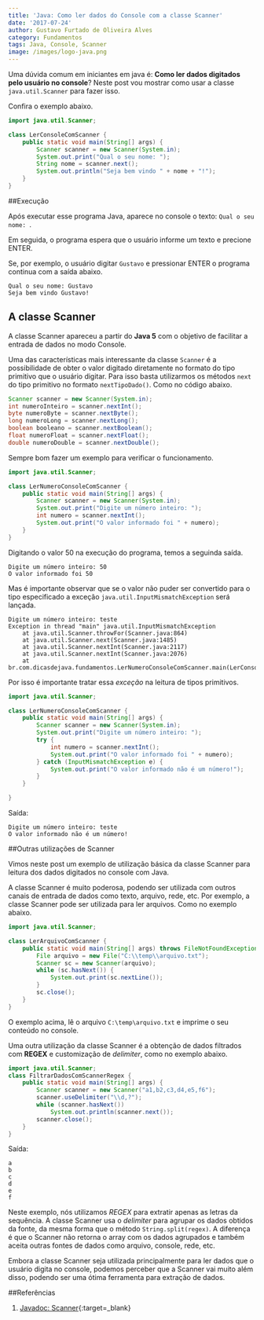 ```yaml
---
title: 'Java: Como ler dados do Console com a classe Scanner'
date: '2017-07-24'
author: Gustavo Furtado de Oliveira Alves
category: Fundamentos
tags: Java, Console, Scanner
image: /images/logo-java.png
---
```


Uma dúvida comum em iniciantes em java é:
**Como ler dados digitados pelo usuário no console**?
Neste post vou mostrar como usar a classe `java.util.Scanner` para fazer isso.

Confira o exemplo abaixo.

```java
import java.util.Scanner;

class LerConsoleComScanner {
	public static void main(String[] args) {
		Scanner scanner = new Scanner(System.in);
		System.out.print("Qual o seu nome: ");
		String nome = scanner.next();
		System.out.println("Seja bem vindo " + nome + "!");
	}
}
```

##Execução

Após executar esse programa Java, aparece no console o texto: `Qual o seu nome: `. 

Em seguida, o programa espera que o usuário informe um texto e precione ENTER.

Se, por exemplo, o usuário digitar `Gustavo` e pressionar ENTER
o programa continua com a saída abaixo.
 
```
Qual o seu nome: Gustavo
Seja bem vindo Gustavo!
```

## A classe Scanner

A classe Scanner apareceu a partir do **Java 5**
com o objetivo de facilitar a entrada de dados no modo Console.

Uma das características mais interessante da classe `Scanner`
é a possibilidade de obter o valor digitado diretamente
no formato do tipo primitivo que o usuário digitar.
Para isso basta utilizarmos os métodos `next` do tipo primitivo
no formato `nextTipoDado()`. Como no código abaixo.

```java
Scanner scanner = new Scanner(System.in);
int numeroInteiro = scanner.nextInt();
byte numeroByte = scanner.nextByte();
long numeroLong = scanner.nextLong();
boolean booleano = scanner.nextBoolean();
float numeroFloat = scanner.nextFloat();
double numeroDouble = scanner.nextDouble();
```

Sempre bom fazer um exemplo para verificar o funcionamento.

```java
import java.util.Scanner;

class LerNumeroConsoleComScanner {
	public static void main(String[] args) {
		Scanner scanner = new Scanner(System.in);
		System.out.print("Digite um número inteiro: ");
		int numero = scanner.nextInt();
		System.out.print("O valor informado foi " + numero);
	}
}
```

Digitando o valor 50 na execução do programa, temos a seguinda saída.

```
Digite um número inteiro: 50
O valor informado foi 50
```

Mas é importante observar que se o valor não puder ser convertido para o tipo
especificado a exceção `java.util.InputMismatchException` será lançada.

```
Digite um número inteiro: teste
Exception in thread "main" java.util.InputMismatchException
	at java.util.Scanner.throwFor(Scanner.java:864)
	at java.util.Scanner.next(Scanner.java:1485)
	at java.util.Scanner.nextInt(Scanner.java:2117)
	at java.util.Scanner.nextInt(Scanner.java:2076)
	at br.com.dicasdejava.fundamentos.LerNumeroConsoleComScanner.main(LerConsoleComScanner.java:21)
```

Por isso é importante tratar essa _exceção_ na leitura de tipos primitivos.

```java
import java.util.Scanner;

class LerNumeroConsoleComScanner {
	public static void main(String[] args) {
		Scanner scanner = new Scanner(System.in);
		System.out.print("Digite um número inteiro: ");
		try {
			int numero = scanner.nextInt();
			System.out.print("O valor informado foi " + numero);
		} catch (InputMismatchException e) {
			System.out.print("O valor informado não é um número!");
		}
	}

}
```

Saída:

```
Digite um número inteiro: teste
O valor informado não é um número!
```

##Outras utilizações de Scanner

Vimos neste post um exemplo de utilização básica da classe Scanner
para leitura dos dados digitados no console com Java.

A classe Scanner é muito poderosa, podendo ser utilizada com outros
canais de entrada de dados como texto, arquivo, rede, etc.
Por exemplo, a classe Scanner pode ser utilizada para ler arquivos.
Como no exemplo abaixo.

```java
import java.util.Scanner;

class LerArquivoComScanner {
	public static void main(String[] args) throws FileNotFoundException {
		File arquivo = new File("C:\\temp\\arquivo.txt");
		Scanner sc = new Scanner(arquivo);
		while (sc.hasNext()) {
			System.out.print(sc.nextLine());
		}
		sc.close();
	}
}
```

O exemplo acima, lê o arquivo `C:\temp\arquivo.txt` e imprime o seu
conteúdo no console.

Uma outra utilização da classe Scanner é a obtenção de dados filtrados
com **REGEX** e customização de _delimiter_, como no exemplo abaixo.

```java
import java.util.Scanner;
class FiltrarDadosComScannerRegex {
	public static void main(String[] args) {
		Scanner scanner = new Scanner("a1,b2,c3,d4,e5,f6");
		scanner.useDelimiter("\\d,?");
		while (scanner.hasNext())
			System.out.println(scanner.next());
		scanner.close();
	}
}
```

Saída:

```
a
b
c
d
e
f

```

Neste exemplo, nós utilizamos _REGEX_ para extratir apenas as letras da sequência.
A classe Scanner usa o _delimiter_ para agrupar os dados obtidos da fonte,
da mesma forma que o método `String.split(regex)`.
A diferença é que o Scanner não retorna o array com os dados agrupados
e também aceita outras fontes de dados como arquivo, console, rede, etc.

Embora a classe Scanner seja utilizada principalmente para ler dados
que o usuário digita no console,
podemos perceber que a Scanner vai muito além disso, 
podendo ser uma ótima ferramenta para extração de dados.

##Referências

1. [Javadoc: Scanner](https://docs.oracle.com/javase/7/docs/api/java/util/Scanner.html){:target=\_blank}